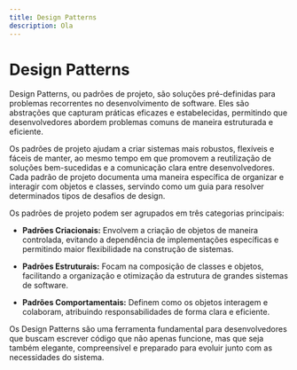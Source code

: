 ```yaml
---
title: Design Patterns
description: Ola
---
```


# Design Patterns

Design Patterns, ou padrões de projeto, são soluções pré-definidas para problemas recorrentes no desenvolvimento de software. Eles são abstrações que capturam práticas eficazes e estabelecidas, permitindo que desenvolvedores abordem problemas comuns de maneira estruturada e eficiente.

Os padrões de projeto ajudam a criar sistemas mais robustos, flexíveis e fáceis de manter, ao mesmo tempo em que promovem a reutilização de soluções bem-sucedidas e a comunicação clara entre desenvolvedores. Cada padrão de projeto documenta uma maneira específica de organizar e interagir com objetos e classes, servindo como um guia para resolver determinados tipos de desafios de design.

Os padrões de projeto podem ser agrupados em três categorias principais:

- **Padrões Criacionais:** Envolvem a criação de objetos de maneira controlada, evitando a dependência de implementações específicas e permitindo maior flexibilidade na construção de sistemas.
  
- **Padrões Estruturais:** Focam na composição de classes e objetos, facilitando a organização e otimização da estrutura de grandes sistemas de software.
  
- **Padrões Comportamentais:** Definem como os objetos interagem e colaboram, atribuindo responsabilidades de forma clara e eficiente.

Os Design Patterns são uma ferramenta fundamental para desenvolvedores que buscam escrever código que não apenas funcione, mas que seja também elegante, compreensível e preparado para evoluir junto com as necessidades do sistema.
